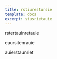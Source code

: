 ```yaml
---
title: rstiurestursie
template: docs
excerpt: stusrietauie
---
```

rstertauinretauie

eaursitenrauie

auierstaunriet